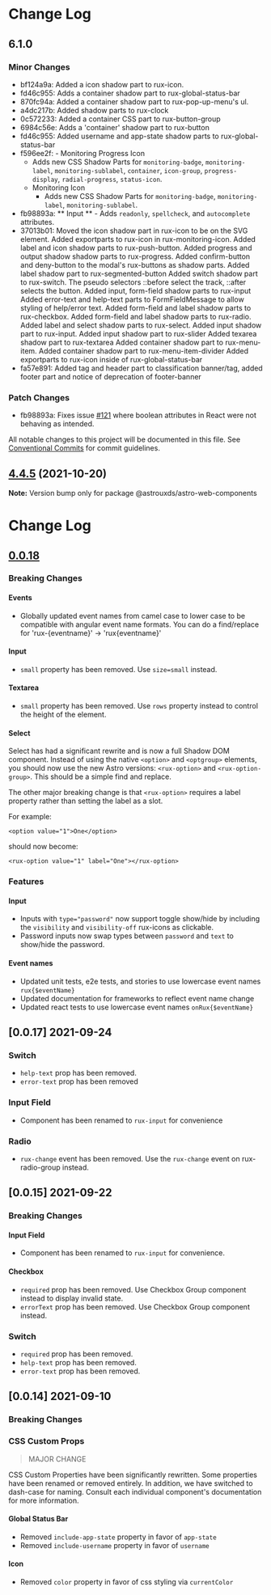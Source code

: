 # Change Log

## 6.1.0

### Minor Changes

-   bf124a9a: Added a icon shadow part to rux-icon.
-   fd46c955: Adds a container shadow part to rux-global-status-bar
-   870fc94a: Added a container shadow part to rux-pop-up-menu's ul.
-   a4dc217b: Added shadow parts to rux-clock
-   0c572233: Added a container CSS part to rux-button-group
-   6984c56e: Adds a 'container' shadow part to rux-button
-   fd46c955: Added username and app-state shadow parts to rux-global-status-bar
-   f596ee2f: - Monitoring Progress Icon
    -   Adds new CSS Shadow Parts for `monitoring-badge`, `monitoring-label`, `monitoring-sublabel`, `container`, `icon-group`, `progress-display`, `radial-progress`, `status-icon`.
    -   Monitoring Icon
        -   Adds new CSS Shadow Parts for `monitoring-badge`, `monitoring-label`, `monitoring-sublabel`.
-   fb98893a: ** Input ** - Adds `readonly`, `spellcheck`, and `autocomplete` attributes.
-   37013b01: Moved the icon shadow part in rux-icon to be on the SVG element.
    Added exportparts to rux-icon in rux-monitoring-icon.
    Added label and icon shadow parts to rux-push-button.
    Added progress and output shadow shadow parts to rux-progress.
    Added confirm-button and deny-button to the modal's rux-buttons as shadow parts.
    Added label shadow part to rux-segmented-button
    Added switch shadow part to rux-switch. The pseudo selectors ::before select the track, ::after selects the button.
    Added input, form-field shadow parts to rux-input
    Added error-text and help-text parts to FormFieldMessage to allow styling of help/error text.
    Added form-field and label shadow parts to rux-checkbox.
    Added form-field and label shadow parts to rux-radio.
    Added label and select shadow parts to rux-select.
    Added input shadow part to rux-input.
    Added input shadow part to rux-slider
    Added texarea shadow part to rux-textarea
    Added container shadow part to rux-menu-item.
    Added container shadow part to rux-menu-item-divider
    Added exportparts to rux-icon inside of rux-global-status-bar
-   fa57e891: Added tag and header part to classification banner/tag, added footer part and notice of deprecation of footer-banner

### Patch Changes

-   fb98893a: Fixes issue [#121](https://github.com/RocketCommunicationsInc/astro/issues/121) where boolean attributes in React were not behaving as intended.

All notable changes to this project will be documented in this file.
See [Conventional Commits](https://conventionalcommits.org) for commit guidelines.

## [4.4.5](https://github.com/nortonprojects/astro/compare/v1.0.0...v4.4.5) (2021-10-20)

**Note:** Version bump only for package @astrouxds/astro-web-components

# Change Log

## [0.0.18](2021-10-12)

### Breaking Changes

#### Events

-   Globally updated event names from camel case to lower case to be compatible with angular event name formats. You can do a find/replace for 'rux-{eventname}' -> 'rux{eventname}'

#### Input

-   `small` property has been removed. Use `size=small` instead.

#### Textarea

-   `small` property has been removed. Use `rows` property instead to control the height of the element.

#### Select

Select has had a significant rewrite and is now a full Shadow DOM component. Instead of using the native `<option>` and `<optgroup>` elements, you should now use the new Astro versions: `<rux-option>` and `<rux-option-group>`. This should be a simple find and replace.

The other major breaking change is that `<rux-option>` requires a label property rather than setting the label as a slot.

For example:

```
<option value="1">One</option>
```

should now become:

```
<rux-option value="1" label="One"></rux-option>
```

### Features

#### Input

-   Inputs with `type="password"` now support toggle show/hide by including the `visibility` and `visibility-off` rux-icons as clickable.
-   Password inputs now swap types between `password` and `text` to show/hide the password.

#### Event names

-   Updated unit tests, e2e tests, and stories to use lowercase event names `rux{$eventName}`
-   Updated documentation for frameworks to reflect event name change
-   Updated react tests to use lowercase event names `onRux{$eventName}`

## [0.0.17] 2021-09-24

### Switch

-   `help-text` prop has been removed.
-   `error-text` prop has been removed

### Input Field

-   Component has been renamed to `rux-input` for convenience

### Radio

-   `rux-change` event has been removed. Use the `rux-change` event on rux-radio-group instead.

## [0.0.15] 2021-09-22

### Breaking Changes

#### Input Field

-   Component has been renamed to `rux-input` for convenience.

#### Checkbox

-   `required` prop has been removed. Use Checkbox Group component instead to display invalid state.
-   `errorText` prop has been removed. Use Checkbox Group component instead.

### Switch

-   `required` prop has been removed.
-   `help-text` prop has been removed.
-   `error-text` prop has been removed.

## [0.0.14] 2021-09-10

### Breaking Changes

### CSS Custom Props

> MAJOR CHANGE

CSS Custom Properties have been significantly rewritten. Some properties have been renamed or removed entirely. In addition, we have switched to dash-case for naming. Consult each individual component's documentation for more information.

#### Global Status Bar

-   Removed `include-app-state` property in favor of `app-state`
-   Removed `include-username` property in favor of `username`

#### Icon

-   Removed `color` property in favor of css styling via `currentColor`
